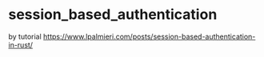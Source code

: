 # session_based_authentication
by tutorial https://www.lpalmieri.com/posts/session-based-authentication-in-rust/
